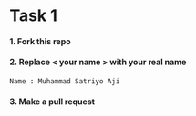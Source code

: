 # Task 1

#### 1. Fork this repo

#### 2. Replace < your name > with your real name

```
Name : Muhammad Satriyo Aji  
```

#### 3. Make a pull request
